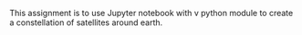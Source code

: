 This assignment is to use Jupyter notebook with v python module to create a constellation of satellites around earth.
